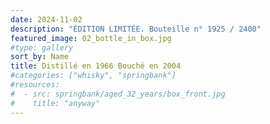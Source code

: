 ```yaml
---
date: 2024-11-02
description: "ÉDITION LIMITÉE. Bouteille n° 1925 / 2400"
featured_image: 02_bottle_in_box.jpg
#type: gallery
sort_by: Name
title: Distillé en 1966 Bouché en 2004
#categories: ["whisky", "springbank"]
#resources:
#  - src: springbank/aged_32_years/box_front.jpg
#    title: "anyway"
---
```

